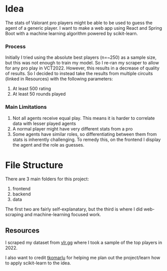 # Idea
The stats of Valorant pro players might be able to be used to guess the agent of a generic player. I want to make a web app using React and Spring Boot with a machine learning algorithm powered by scikit-learn.

### Process
Initially I tried using the absolute best players (n=~250) as a sample size, but this was not enough to train my model. So I re-ran my scraper to allow for any pro play in VCT2022. However, this results in a decrease of quality of results. So I decided to instead take the results from multiple circuits (linked in Resources) with the following parameters:
1. At least 500 rating
2. At least 50 rounds played

### Main Limitations
1. Not all agents receive equal play. This means it is harder to correlate data with lesser played agents
2. A normal player might have very different stats from a pro
3. Some agents have similar roles, so differentiating between them from stats is inherently challenging. To remedy this, on the frontend I display the agent and the role as guesses.

# File Structure
There are 3 main folders for this project:
1. frontend
2. backend
3. data

The first two are fairly self-explanatary, but the third is where I did web-scraping and machine-learning focused work.

## Resources

I scraped my dataset from [vlr.gg](https://www.vlr.gg/stats/?event_group_id=14&event_id=all&region=all&country=all&min_rounds=50&min_rating=500&agent=all&map_id=all&timespan=all) where I took a sample of the top players in 2022. 

I also want to credit [tkomarlu](https://github.com/tkomarlu) for helping me plan out the project/learn how to apply scikit-learn to the idea.
